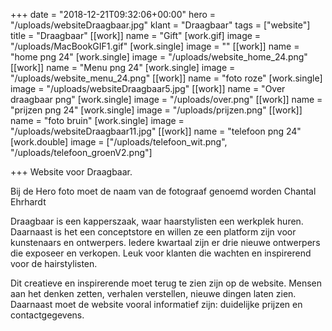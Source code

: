 +++
date = "2018-12-21T09:32:06+00:00"
hero = "/uploads/websiteDraagbaar.jpg"
klant = "Draagbaar"
tags = ["website"]
title = "Draagbaar"
[[work]]
name = "Gift"
[work.gif]
image = "/uploads/MacBookGIF1.gif"
[work.single]
image = ""
[[work]]
name = "home png 24"
[work.single]
image = "/uploads/website_home_24.png"
[[work]]
name = "Menu png 24"
[work.single]
image = "/uploads/website_menu_24.png"
[[work]]
name = "foto roze"
[work.single]
image = "/uploads/websiteDraagbaar5.jpg"
[[work]]
name = "Over draagbaar png"
[work.single]
image = "/uploads/over.png"
[[work]]
name = "prijzen png 24"
[work.single]
image = "/uploads/prijzen.png"
[[work]]
name = "foto bruin"
[work.single]
image = "/uploads/websiteDraagbaar11.jpg"
[[work]]
name = "telefoon png 24"
[work.double]
image = ["/uploads/telefoon_wit.png", "/uploads/telefoon_groenV2.png"]

+++
Website voor Draagbaar.

Bij de Hero foto moet de naam van de fotograaf genoemd worden Chantal Ehrhardt

Draagbaar is een kapperszaak, waar haarstylisten een werkplek huren. Daarnaast is het een conceptstore en willen ze een platform zijn voor kunstenaars en ontwerpers. Iedere kwartaal zijn er drie nieuwe ontwerpers die exposeer en verkopen. Leuk voor klanten die wachten en inspirerend voor de hairstylisten.

Dit creatieve en inspirerende moet terug te zien zijn op de website. Mensen aan het denken zetten, verhalen verstellen, nieuwe dingen laten zien. Daarnaast moet de website vooral informatief zijn: duidelijke prijzen en contactgegevens.